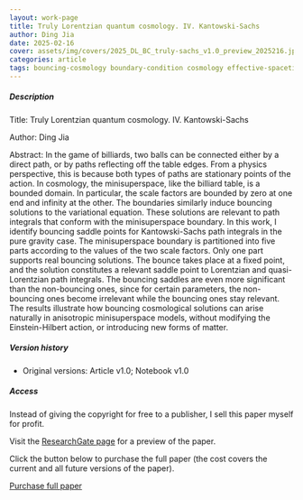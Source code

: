 ```yaml
---    
layout: work-page
title: Truly Lorentzian quantum cosmology. IV. Kantowski-Sachs
author: Ding Jia
date: 2025-02-16
cover: assets/img/covers/2025_DL_BC_truly-sachs_v1.0_preview_2025216.jpeg
categories: article
tags: bouncing-cosmology boundary-condition cosmology effective-spacetime lorentzian-path-integral lorentzian-quantum-gravity quantum-cosmology quantum-gravity saddle-point semiclassical-approximation singularity
---
```


##### Description

Title: Truly Lorentzian quantum cosmology. IV. Kantowski-Sachs

Author: Ding Jia

Abstract: In the game of billiards, two balls can be connected either by a direct path, or by paths reflecting off the table edges. From a physics perspective, this is because both types of paths are stationary points of the action. In cosmology, the minisuperspace, like the billiard table, is a bounded domain. In particular, the scale factors are bounded by zero at one end and infinity at the other. The boundaries similarly induce bouncing solutions to the variational equation. These solutions are relevant to path integrals that conform with the minisuperspace boundary. In this work, I identify bouncing saddle points for Kantowski-Sachs path integrals in the pure gravity case. The minisuperspace boundary is partitioned into five parts according to the values of the two scale factors. Only one part supports real bouncing solutions. The bounce takes place at a fixed point, and the solution constitutes a relevant saddle point to Lorentzian and quasi-Lorentzian path integrals. The bouncing saddles are even more significant than the non-bouncing ones, since for certain parameters, the non-bouncing ones become irrelevant while the bouncing ones stay relevant. The results illustrate how bouncing cosmological solutions can arise naturally in anisotropic minisuperspace models, without modifying the Einstein-Hilbert action, or introducing new forms of matter.

##### Version history

- Original versions: Article v1.0; Notebook v1.0

##### Access

Instead of giving the copyright for free to a publisher, I sell this paper myself for profit. 

Visit the [ResearchGate page](http://dx.doi.org/10.13140/RG.2.2.14683.07205) for a preview of the paper. 

Click the button below to purchase the full paper (the cost covers the current and all future versions of the paper).

<script type="text/javascript" src="https://payhip.com/payhip.js"></script>

<a href="https://payhip.com/b/56Y1l" class="payhip-buy-button" data-theme="green" data-product="56Y1l">Purchase full paper</a>
